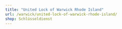```yaml
---
title: "United Lock of Warwick Rhode Island"
url: /warwick/united-lock-of-warwick-rhode-island/
shop: Schlüsseldienst
---
```

